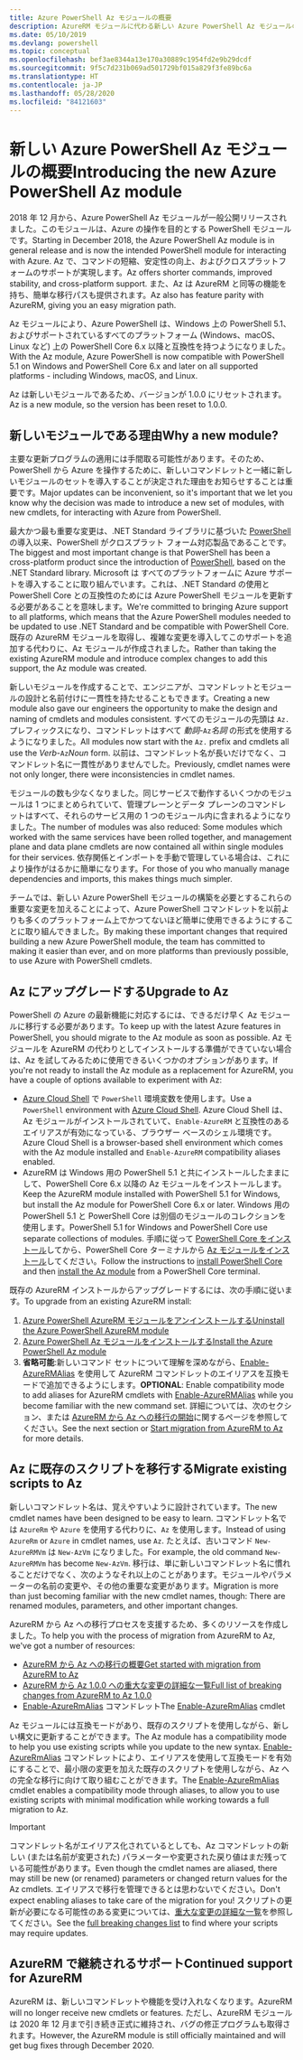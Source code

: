 ```yaml
---
title: Azure PowerShell Az モジュールの概要
description: AzureRM モジュールに代わる新しい Azure PowerShell Az モジュールの概要。
ms.date: 05/10/2019
ms.devlang: powershell
ms.topic: conceptual
ms.openlocfilehash: bef3ae8344a13e170a30889c1954fd2e9b29dcdf
ms.sourcegitcommit: 9f5c7d231b069ad501729bf015a829f3fe89bc6a
ms.translationtype: HT
ms.contentlocale: ja-JP
ms.lasthandoff: 05/28/2020
ms.locfileid: "84121603"
---
```

# <a name="introducing-the-new-azure-powershell-az-module"></a><span data-ttu-id="80a15-103">新しい Azure PowerShell Az モジュールの概要</span><span class="sxs-lookup"><span data-stu-id="80a15-103">Introducing the new Azure PowerShell Az module</span></span>

<span data-ttu-id="80a15-104">2018 年 12 月から、Azure PowerShell Az モジュールが一般公開リリースされました。このモジュールは、Azure の操作を目的とする PowerShell モジュールです。</span><span class="sxs-lookup"><span data-stu-id="80a15-104">Starting in December 2018, the Azure PowerShell Az module is in general release and is now the intended PowerShell module for interacting with Azure.</span></span> <span data-ttu-id="80a15-105">Az で、コマンドの短縮、安定性の向上、およびクロスプラットフォームのサポートが実現します。</span><span class="sxs-lookup"><span data-stu-id="80a15-105">Az offers shorter commands, improved stability, and cross-platform support.</span></span> <span data-ttu-id="80a15-106">また、Az は AzureRM と同等の機能を持ち、簡単な移行パスも提供されます。</span><span class="sxs-lookup"><span data-stu-id="80a15-106">Az also has feature parity with AzureRM, giving you an easy migration path.</span></span>

<span data-ttu-id="80a15-107">Az モジュールにより、Azure PowerShell は、Windows 上の PowerShell 5.1、およびサポートされているすべてのプラットフォーム (Windows、macOS、Linux など) 上の PowerShell Core 6.x 以降と互換性を持つようになりました。</span><span class="sxs-lookup"><span data-stu-id="80a15-107">With the Az module, Azure PowerShell is now compatible with PowerShell 5.1 on Windows and PowerShell Core 6.x and later on all supported platforms - including Windows, macOS, and Linux.</span></span>

<span data-ttu-id="80a15-108">Az は新しいモジュールであるため、バージョンが 1.0.0 にリセットされます。</span><span class="sxs-lookup"><span data-stu-id="80a15-108">Az is a new module, so the version has been reset to 1.0.0.</span></span>

## <a name="why-a-new-module"></a><span data-ttu-id="80a15-109">新しいモジュールである理由</span><span class="sxs-lookup"><span data-stu-id="80a15-109">Why a new module?</span></span>

<span data-ttu-id="80a15-110">主要な更新プログラムの適用には手間取る可能性があります。そのため、PowerShell から Azure を操作するために、新しいコマンドレットと一緒に新しいモジュールのセットを導入することが決定された理由をお知らせすることは重要です。</span><span class="sxs-lookup"><span data-stu-id="80a15-110">Major updates can be inconvenient, so it's important that we let you know why the decision was made to introduce a new set of modules, with new cmdlets, for interacting with Azure from PowerShell.</span></span>

<span data-ttu-id="80a15-111">最大かつ最も重要な変更は、.NET Standard ライブラリに基づいた [PowerShell](/powershell/scripting/overview) の導入以来、PowerShell がクロスプラット フォーム対応製品であることです。</span><span class="sxs-lookup"><span data-stu-id="80a15-111">The biggest and most important change is that PowerShell has been a cross-platform product since the introduction of [PowerShell](/powershell/scripting/overview), based on the .NET Standard library.</span></span>
<span data-ttu-id="80a15-112">Microsoft は すべてのプラットフォームに Azure サポートを導入することに取り組んでいます。これは、.NET Standard の使用と PowerShell Core との互換性のためには Azure PowerShell モジュールを更新する必要があることを意味します。</span><span class="sxs-lookup"><span data-stu-id="80a15-112">We're committed to bringing Azure support to all platforms, which means that the Azure PowerShell modules needed to be updated to use .NET Standard and be compatible with PowerShell Core.</span></span> <span data-ttu-id="80a15-113">既存の AzureRM モジュールを取得し、複雑な変更を導入してこのサポートを追加する代わりに、Az モジュールが作成されました。</span><span class="sxs-lookup"><span data-stu-id="80a15-113">Rather than taking the existing AzureRM module and introduce complex changes to add this support, the Az module was created.</span></span>

<span data-ttu-id="80a15-114">新しいモジュールを作成することで、エンジニアが、コマンドレットとモジュールの設計と名前付けに一貫性を持たせることもできます。</span><span class="sxs-lookup"><span data-stu-id="80a15-114">Creating a new module also gave our engineers the opportunity to make the design and naming of cmdlets and modules consistent.</span></span> <span data-ttu-id="80a15-115">すべてのモジュールの先頭は `Az.` プレフィックスになり、コマンドレットはすべて _動詞_-`Az`_名詞_ の形式を使用するようになりました。</span><span class="sxs-lookup"><span data-stu-id="80a15-115">All modules now start with the `Az.` prefix and cmdlets all use the _Verb_-`Az`_Noun_ form.</span></span> <span data-ttu-id="80a15-116">以前は、コマンドレット名が長いだけでなく、コマンドレット名に一貫性がありませんでした。</span><span class="sxs-lookup"><span data-stu-id="80a15-116">Previously, cmdlet names were not only longer, there were inconsistencies in cmdlet names.</span></span>

<span data-ttu-id="80a15-117">モジュールの数も少なくなりました。同じサービスで動作するいくつかのモジュールは 1 つにまとめられていて、管理プレーンとデータ プレーンのコマンドレットはすべて、それらのサービス用の 1 つのモジュール内に含まれるようになりました。</span><span class="sxs-lookup"><span data-stu-id="80a15-117">The number of modules was also reduced: Some modules which worked with the same services have been rolled together, and management plane and data plane cmdlets are now contained all within single modules for their services.</span></span> <span data-ttu-id="80a15-118">依存関係とインポートを手動で管理している場合は、これにより操作がはるかに簡単になります。</span><span class="sxs-lookup"><span data-stu-id="80a15-118">For those of you who manually manage dependencies and imports, this makes things much simpler.</span></span>

<span data-ttu-id="80a15-119">チームでは、新しい Azure PowerShell モジュールの構築を必要とするこれらの重要な変更を加えることによって、Azure PowerShell コマンドレットを以前よりも多くのプラットフォーム上でかつてないほど簡単に使用できるようにすることに取り組んできました。</span><span class="sxs-lookup"><span data-stu-id="80a15-119">By making these important changes that required building a new Azure PowerShell module, the team has committed to making it easier than ever, and on more platforms than previously possible, to use Azure with PowerShell cmdlets.</span></span>

## <a name="upgrade-to-az"></a><span data-ttu-id="80a15-120">Az にアップグレードする</span><span class="sxs-lookup"><span data-stu-id="80a15-120">Upgrade to Az</span></span>

<span data-ttu-id="80a15-121">PowerShell の Azure の最新機能に対応するには、できるだけ早く Az モジュールに移行する必要があります。</span><span class="sxs-lookup"><span data-stu-id="80a15-121">To keep up with the latest Azure features in PowerShell, you should migrate to the Az module as soon as possible.</span></span> <span data-ttu-id="80a15-122">Az モジュールを AzureRM の代わりとしてインストールする準備ができていない場合は、Az を試してみるために使用できるいくつかのオプションがあります。</span><span class="sxs-lookup"><span data-stu-id="80a15-122">If you're not ready to install the Az module as a replacement for AzureRM, you have a couple of options available to experiment with Az:</span></span>

* <span data-ttu-id="80a15-123">[Azure Cloud Shell](/azure/cloud-shell/overview) で `PowerShell` 環境変数を使用します。</span><span class="sxs-lookup"><span data-stu-id="80a15-123">Use a `PowerShell` environment with [Azure Cloud Shell](/azure/cloud-shell/overview).</span></span> <span data-ttu-id="80a15-124">Azure Cloud Shell は、Az モジュールがインストールされていて、`Enable-AzureRM` と互換性のあるエイリアスが有効になっている、ブラウザー ベースのシェル環境です。</span><span class="sxs-lookup"><span data-stu-id="80a15-124">Azure Cloud Shell is a browser-based shell environment which comes with the Az module installed and `Enable-AzureRM` compatibility aliases enabled.</span></span>
* <span data-ttu-id="80a15-125">AzureRM は Windows 用の PowerShell 5.1 と共にインストールしたままにして、PowerShell Core 6.x 以降の Az モジュールをインストールします。</span><span class="sxs-lookup"><span data-stu-id="80a15-125">Keep the AzureRM module installed with PowerShell 5.1 for Windows, but install the Az module for PowerShell Core 6.x or later.</span></span> <span data-ttu-id="80a15-126">Windows 用の PowerShell 5.1 と PowerShell Core は別個のモジュールのコレクションを使用します。</span><span class="sxs-lookup"><span data-stu-id="80a15-126">PowerShell 5.1 for Windows and PowerShell Core use separate collections of modules.</span></span> <span data-ttu-id="80a15-127">手順に従って [PowerShell Core をインストール](/powershell/scripting/install/installing-powershell-core-on-windows)してから、PowerShell Core ターミナルから [Az モジュールをインストール](install-az-ps.md)してください。</span><span class="sxs-lookup"><span data-stu-id="80a15-127">Follow the instructions to [install PowerShell Core](/powershell/scripting/install/installing-powershell-core-on-windows) and then [install the Az module](install-az-ps.md) from a PowerShell Core terminal.</span></span>

<span data-ttu-id="80a15-128">既存の AzureRM インストールからアップグレードするには、次の手順に従います。</span><span class="sxs-lookup"><span data-stu-id="80a15-128">To upgrade from an existing AzureRM install:</span></span>

1. [<span data-ttu-id="80a15-129">Azure PowerShell AzureRM モジュールをアンインストールする</span><span class="sxs-lookup"><span data-stu-id="80a15-129">Uninstall the Azure PowerShell AzureRM module</span></span>](/powershell/azure/uninstall-az-ps#uninstall-the-azurerm-module)
2. [<span data-ttu-id="80a15-130">Azure PowerShell Az モジュールをインストールする</span><span class="sxs-lookup"><span data-stu-id="80a15-130">Install the Azure PowerShell Az module</span></span>](install-az-ps.md)
3. <span data-ttu-id="80a15-131">**省略可能**:新しいコマンド セットについて理解を深めながら、[Enable-AzureRMAlias](/powershell/module/az.accounts/enable-azurermalias) を使用して AzureRM コマンドレットのエイリアスを互換モードで追加できるようにします。</span><span class="sxs-lookup"><span data-stu-id="80a15-131">**OPTIONAL**: Enable compatibility mode to add aliases for AzureRM cmdlets with [Enable-AzureRMAlias](/powershell/module/az.accounts/enable-azurermalias) while you become familiar with the new command set.</span></span> <span data-ttu-id="80a15-132">詳細については、次のセクション、または [AzureRM から Az への移行の開始](migrate-from-azurerm-to-az.md)に関するページを参照してください。</span><span class="sxs-lookup"><span data-stu-id="80a15-132">See the next section or [Start migration from AzureRM to Az](migrate-from-azurerm-to-az.md) for more details.</span></span>

## <a name="migrate-existing-scripts-to-az"></a><span data-ttu-id="80a15-133">Az に既存のスクリプトを移行する</span><span class="sxs-lookup"><span data-stu-id="80a15-133">Migrate existing scripts to Az</span></span>

<span data-ttu-id="80a15-134">新しいコマンドレット名は、覚えやすいように設計されています。</span><span class="sxs-lookup"><span data-stu-id="80a15-134">The new cmdlet names have been designed to be easy to learn.</span></span> <span data-ttu-id="80a15-135">コマンドレット名では `AzureRm` や `Azure` を使用する代わりに、`Az` を使用します。</span><span class="sxs-lookup"><span data-stu-id="80a15-135">Instead of using `AzureRm` or `Azure` in cmdlet names, use `Az`.</span></span> <span data-ttu-id="80a15-136">たとえば、古いコマンド `New-AzureRMVm` は `New-AzVm` になりました。</span><span class="sxs-lookup"><span data-stu-id="80a15-136">For example, the old command `New-AzureRMVm` has become `New-AzVm`.</span></span>
<span data-ttu-id="80a15-137">移行は、単に新しいコマンドレット名に慣れることだけでなく、次のようなそれ以上のことがあります。モジュールやパラメーターの名前の変更や、その他の重要な変更があります。</span><span class="sxs-lookup"><span data-stu-id="80a15-137">Migration is more than just becoming familiar with the new cmdlet names, though: There are renamed modules, parameters, and other important changes.</span></span>

<span data-ttu-id="80a15-138">AzureRM から Az への移行プロセスを支援するため、多くのリソースを作成しました。</span><span class="sxs-lookup"><span data-stu-id="80a15-138">To help you with the process of migration from AzureRM to Az, we've got a number of resources:</span></span>

* [<span data-ttu-id="80a15-139">AzureRM から Az への移行の概要</span><span class="sxs-lookup"><span data-stu-id="80a15-139">Get started with migration from AzureRM to Az</span></span>](migrate-from-azurerm-to-az.md)
* [<span data-ttu-id="80a15-140">AzureRM から Az 1.0.0 への重大な変更の詳細な一覧</span><span class="sxs-lookup"><span data-stu-id="80a15-140">Full list of breaking changes from AzureRM to Az 1.0.0</span></span>](migrate-az-1.0.0.md)
* <span data-ttu-id="80a15-141">[Enable-AzureRmAlias](/powershell/module/az.accounts/enable-azurermalias) コマンドレット</span><span class="sxs-lookup"><span data-stu-id="80a15-141">The [Enable-AzureRmAlias](/powershell/module/az.accounts/enable-azurermalias) cmdlet</span></span>

<span data-ttu-id="80a15-142">Az モジュールには互換モードがあり、既存のスクリプトを使用しながら、新しい構文に更新することができます。</span><span class="sxs-lookup"><span data-stu-id="80a15-142">The Az module has a compatibility mode to help you use existing scripts while you update to the new syntax.</span></span> <span data-ttu-id="80a15-143">[Enable-AzureRmAlias](/powershell/module/az.accounts/enable-azurermalias) コマンドレットにより、エイリアスを使用して互換モードを有効にすることで、最小限の変更を加えた既存のスクリプトを使用しながら、Az への完全な移行に向けて取り組むことができます。</span><span class="sxs-lookup"><span data-stu-id="80a15-143">The [Enable-AzureRmAlias](/powershell/module/az.accounts/enable-azurermalias) cmdlet enables a compatibility mode through aliases, to allow you to use existing scripts with minimal modification while working towards a full migration to Az.</span></span>

> [!IMPORTANT]
> <span data-ttu-id="80a15-144">コマンドレット名がエイリアス化されているとしても、Az コマンドレットの新しい (または名前が変更された) パラメーターや変更された戻り値はまだ残っている可能性があります。</span><span class="sxs-lookup"><span data-stu-id="80a15-144">Even though the cmdlet names are aliased, there may still be new (or renamed) parameters or changed return values for the Az cmdlets.</span></span> <span data-ttu-id="80a15-145">エイリアスで移行を管理できるとは思わないでください。</span><span class="sxs-lookup"><span data-stu-id="80a15-145">Don't expect enabling aliases to take care of the migration for you!</span></span> <span data-ttu-id="80a15-146">スクリプトの更新が必要になる可能性のある変更については、[重大な変更の詳細な一覧](migrate-az-1.0.0.md)を参照してください。</span><span class="sxs-lookup"><span data-stu-id="80a15-146">See the [full breaking changes list](migrate-az-1.0.0.md) to find where your scripts may require updates.</span></span>

## <a name="continued-support-for-azurerm"></a><span data-ttu-id="80a15-147">AzureRM で継続されるサポート</span><span class="sxs-lookup"><span data-stu-id="80a15-147">Continued support for AzureRM</span></span>

<span data-ttu-id="80a15-148">AzureRM は、新しいコマンドレットや機能を受け入れなくなります。</span><span class="sxs-lookup"><span data-stu-id="80a15-148">AzureRM will no longer receive new cmdlets or features.</span></span> <span data-ttu-id="80a15-149">ただし、AzureRM モジュールは 2020 年 12 月まで引き続き正式に維持され、バグの修正プログラムも取得されます。</span><span class="sxs-lookup"><span data-stu-id="80a15-149">However, the AzureRM module is still officially maintained and will get bug fixes through December 2020.</span></span>
